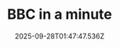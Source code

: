 ---
title: "BBC in a minute"
date: 2025-09-28T01:47:47.536Z
tags:
  - a minute
  - session 4
  - Verbs
categories:
  - BBC
description: 记得填写描述内容哦~~~
---